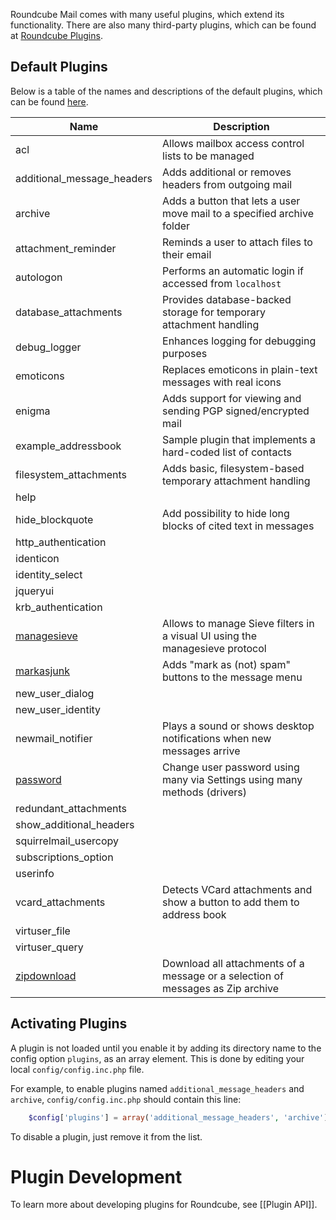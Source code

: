 Roundcube Mail comes with many useful plugins, which extend its functionality. There are also many third-party plugins, which can be found at [Roundcube Plugins](https://plugins.roundcube.net/).

## Default Plugins

Below is a table of the names and descriptions of the default plugins, which can be found [here](https://github.com/roundcube/roundcubemail/tree/master/plugins).

| Name                       | Description                                                            |
| -------------------------- | ---------------------------------------------------------------------- |
| acl                        | Allows mailbox access control lists to be managed                      |
| additional_message_headers | Adds additional or removes headers from outgoing mail                  |
| archive                    | Adds a button that lets a user move mail to a specified archive folder |
| attachment_reminder        | Reminds a user to attach files to their email                          |
| autologon                  | Performs an automatic login if accessed from `localhost`               |
| database_attachments       | Provides database-backed storage for temporary attachment handling     |
| debug_logger               | Enhances logging for debugging purposes                                |
| emoticons                  | Replaces emoticons in plain-text messages with real icons              |
| enigma                     | Adds support for viewing and sending PGP signed/encrypted mail         |
| example_addressbook        | Sample plugin that implements a hard-coded list of contacts            |
| filesystem_attachments     | Adds basic, filesystem-based temporary attachment handling             |
| help                       ||
| hide_blockquote            | Add possibility to hide long blocks of cited text in messages |
| http_authentication        ||
| identicon                  ||
| identity_select            ||
| jqueryui                   ||
| krb_authentication         ||
| [managesieve](Plugin-managesieve) | Allows to manage Sieve filters in a visual UI using the managesieve protocol |
| [markasjunk](/roundcube/roundcubemail/tree/master/plugins/markasjunk) | Adds "mark as (not) spam" buttons to the message menu |
| new_user_dialog            ||
| new_user_identity          ||
| newmail_notifier           | Plays a sound or shows desktop notifications when new messages arrive |
| [password](/roundcube/roundcubemail/tree/master/plugins/password) | Change user password using many via Settings using many methods (drivers) |
| redundant_attachments      ||
| show_additional_headers    ||
| squirrelmail_usercopy      ||
| subscriptions_option       ||
| userinfo                   ||
| vcard_attachments          | Detects VCard attachments and show a button to add them to address book |
| virtuser_file              ||
| virtuser_query             ||
| [zipdownload](/roundcube/roundcubemail/tree/master/plugins/zipdownload) | Download all attachments of a message or a selection of messages as Zip archive |

## Activating Plugins

A plugin is not loaded until you enable it by adding its directory name to the config option `plugins`, as an array element. This is done by editing your local `config/config.inc.php` file.

For example, to enable plugins named `additional_message_headers` and `archive`, `config/config.inc.php` should contain this line:

```php
    $config['plugins'] = array('additional_message_headers', 'archive');
```
To disable a plugin, just remove it from the list.


# Plugin Development
To learn more about developing plugins for Roundcube, see [[Plugin API]].